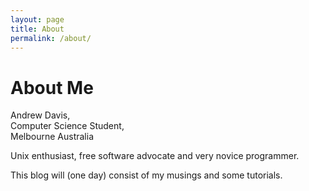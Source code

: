 ```yaml
---
layout: page
title: About
permalink: /about/
---
```

# About Me

Andrew Davis,  
Computer Science Student,  
Melbourne Australia

Unix enthusiast, free software advocate and very novice programmer.

This blog will (one day) consist of my musings and some tutorials.